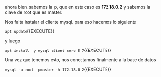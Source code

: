 ahora bien, sabemos la ip, que en este caso es **172.18.0.2** y sabemos la clave de root que es master.

Nos falta instalar el cliente mysql. para eso hacemos lo siguiente

`apt update`{{EXECUTE}}

y luego 

`apt install -y mysql-client-core-5.7`{{EXECUTE}}

Una vez que tenemos esto, nos conectamos finalmente a la base de datos

`mysql -u root -pmaster -h 172.18.0.2`{{EXECUTE}}

